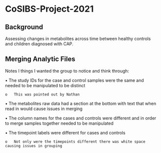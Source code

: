 # CoSIBS-Project-2021

## Background

Assessing changes in metabolites across time between healthy controls and children diagnosed with CAP.

## Merging Analytic Files 

Notes I things I wanted the group to notice and think through:

•	The study IDs for the case and control samples were the same and needed to be manipulated to be distinct

    o	This was pointed out by Nathan

•	The metabolites raw data had a section at the bottom with text that when read in would cause issues in merging

•	The column names for the cases and controls were different and in order to merge samples together needed to be manipulated

•	The timepoint labels were different for cases and controls

    o	Not only were the timepoints different there was white space causing issues in grouping
